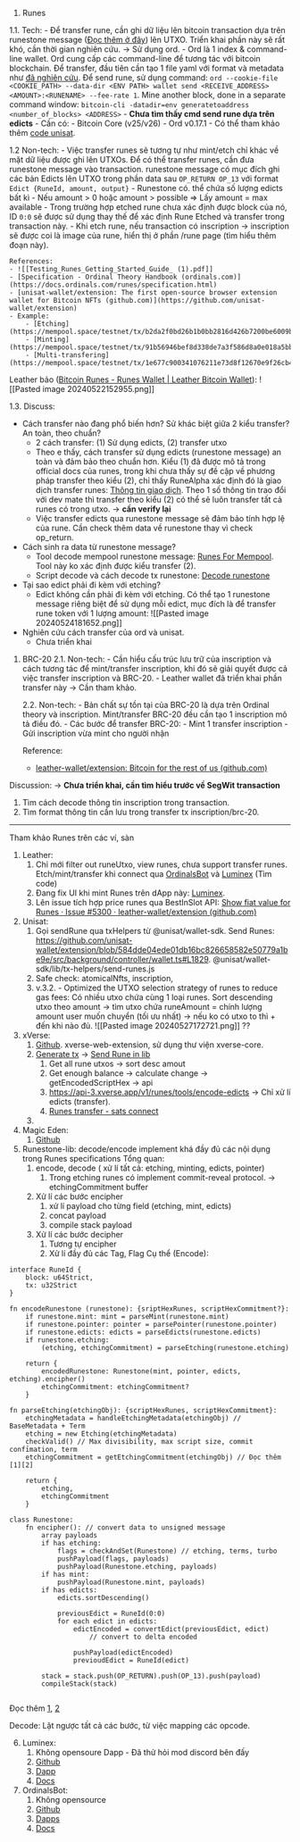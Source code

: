 1. Runes

1.1. Tech:
		- Để transfer rune, cần ghi dữ liệu lên bitcoin transaction dựa trên runestone message ([Đọc thêm ở đây](https://www.notion.so/subwallet/C-c-kh-i-ni-m-c-b-n-2e07316f42014439aaae153d4c82bed8?pvs=4#c3ca5655827541578ee4ae1d1d9a205f)) lên UTXO. Triển khai phần này sẽ rất khó, cần thời gian nghiên cứu. -> Sử dụng ord.
		- Ord là 1 index & command-line wallet. Ord cung cấp các command-line để tương tác với bitcoin blockchain. Để transfer, đầu tiên cần tạo 1 file yaml với format và metadata như [đã nghiên cứu](https://www.notion.so/subwallet/C-c-kh-i-ni-m-c-b-n-2e07316f42014439aaae153d4c82bed8?pvs=4#e50cc07ff8ca4b5b82d33461a3c309e1). Để send rune, sử dụng command:
			`ord --cookie-file <COOKIE_PATH> --data-dir <ENV PATH> wallet send <RECEIVE_ADDRESS><AMOUNT>:<RUNENAME> --fee-rate 1`.
			Mine another block, done in a separate command window:
			`bitcoin-cli -datadir=env generatetoaddress <number_of_blocks> <ADDRESS>`
		- **Chưa tìm thấy cmd send rune dựa trên edicts** 
		- Cần có:
			- Bitcoin Core (v25/v26)
			- Ord v0.17.1
		- Có thể tham khảo thêm [code unisat](https://github.com/unisat-wallet/extension).
	
1.2 Non-tech:
		- Việc transfer runes sẽ tương tự như mint/etch chỉ khác về mặt dữ liệu được ghi lên UTXOs. Để có thể transfer runes, cần đưa runestone message vào transaction. runestone message có mục đích ghi các bản Edicts lên UTXO trong phần data sau `OP_RETURN OP_13` với format `Edict {RuneId, amount, output}`
		- Runestone có. thể chứa số lượng edicts bất kì
		- Nếu amount > 0 hoặc amount > possible => Lấy amount = max available
		- Trong trường hợp etched rune chưa xác định được block của nó, ID `0:0` sẽ được sử dụng thay thế để xác định Rune Etched và transfer trong transaction này.
		- Khi etch rune, nếu transaction có inscription -> inscription sẽ được coi là image của rune, hiển thị ở phần /rune page (tìm hiểu thêm đoạn này).

	References: 
	- ![[Testing_Runes_Getting_Started_Guide_ (1).pdf]]
	- [Specification - Ordinal Theory Handbook (ordinals.com)](https://docs.ordinals.com/runes/specification.html)
	- [unisat-wallet/extension: The first open-source browser extension wallet for Bitcoin NFTs (github.com)](https://github.com/unisat-wallet/extension)
	- Example:
		- [Etching](https://mempool.space/testnet/tx/b2da2f0bd26b1b0bb2816d426b7200be6009b0b1e3da1eeb615ddfcda97a82bb)
		- [Minting](https://mempool.space/testnet/tx/91b56946bef8d338de7a3f586d8a0e018a5bb251e04e2e259b5b2b0884d82927)
		- [Multi-transfering](https://mempool.space/testnet/tx/1e677c900341076211e73d8f12670e9f26cb4c63ed89750fd1b5cf191bda3a0d)

Leather bảo ([Bitcoin Runes - Runes Wallet | Leather Bitcoin Wallet](https://leather.io/blog/bitcoin-runes-have-come-to-leather-unpacking-the-runes-protocol)):
![[Pasted image 20240522152955.png]]

1.3. Discuss:
- Cách transfer nào đang phổ biến hơn? Sử khác biệt giữa 2 kiểu transfer? An toàn, theo chuẩn?
	- 2 cách transfer: (1) Sử dụng edicts, (2) transfer utxo
	- Theo e thấy, cách transfer sử dụng edicts (runestone message) an toàn và đảm bảo theo chuẩn hơn. Kiểu (1) đã được mô tả trong official docs của runes, trong khi chưa thấy sự đề cập về phương pháp transfer theo kiểu (2), chỉ thấy RuneAlpha xác định đó là giao dịch transfer runes: [Thông tin giao dịch](https://runealpha.xyz/txs/6333599e5abe3891bb62eb0d9af8c2f30d445da0c23942d633529c0e94a997ca). Theo 1 số thông tin trao đổi với dev mate thì transfer theo kiểu (2) có thể sẽ luôn transfer tất cả runes có trong utxo.
		-> **cần verify lại**
	- Việc transfer edicts qua runestone message sẽ đảm bảo tính hợp lệ của rune. Cần check thêm data về runestone thay vì check op_return. 
- Cách sinh ra data từ runestone message?
	- Tool decode mempool runestone message: [Runes For Mempool](https://chromewebstore.google.com/detail/runes-for-mempool/gladlkdaclmeneojkbbfnoelhbjpkkhm). Tool này ko xác định được kiểu transfer (2).
	- Script decode và cách decode tx runestone: [Decode runestone](https://github.com/magicoss/runestone-lib?tab=readme-ov-file#decode-runestone)
- Tại sao edict phải đi kèm với etching?
	- Edict không cần phải đi kèm với etching. Có thể tạo 1 runestone message riêng biệt để sử dụng mỗi edict, mục đích là để transfer rune token với 1 lượng amount:
		![[Pasted image 20240524181652.png]]
- Nghiên cứu cách transfer của ord và unisat.
	- Chưa triển khai

1. BRC-20
	2.1. Non-tech: 
		- Cần hiểu cấu trúc lưu trữ của inscription và cách tương tác để mint/transfer inscription, khi đó sẽ giải quyết được cả việc transfer inscription và BRC-20.
		- Leather wallet đã triển khai phần transfer này -> Cần tham khảo.
	
	2.2. Non-tech: 
		- Bản chất sự tồn tại của BRC-20 là dựa trên Ordinal theory và inscription. Mint/transfer BRC-20 đều cần tạo 1 inscription mô tả điều đó.
		- Các bước để transfer BRC-20:
			- Mint 1 transfer inscription
			- Gửi inscription vừa mint cho người nhận

	Reference: 
	- [leather-wallet/extension: Bitcoin for the rest of us (github.com)](https://github.com/leather-wallet/extension)	

Discussion:
-> **Chưa triển khai, cần tìm hiểu trước về SegWit transaction**
1. Tìm cách decode thông tin inscription trong transaction.
2. Tìm format thông tin cần lưu trong transfer tx inscription/brc-20.

---
Tham khảo Runes trên các ví, sàn
1. Leather: 
	1. Chỉ mới filter out runeUtxo, view runes, chưa support transfer runes. Etch/mint/transfer khi connect qua [OrdinalsBot](https://ordinalsbot.com/runes) và [Luminex](https://luminex.io/runes/mint) (Tìm code)
	2. Đang fix UI khi mint Runes trên dApp này: [Luminex](https://luminex.io/).
	3. Lên issue tích hợp price runes qua BestInSlot API: [Show fiat value for Runes · Issue #5300 · leather-wallet/extension (github.com)](https://github.com/leather-wallet/extension/issues/5300)
2. Unisat:
	1. Gọi sendRune qua txHelpers từ @unisat/wallet-sdk. Send Runes: https://github.com/unisat-wallet/extension/blob/584dde04ede01db16bc826658582e50779a1be9e/src/background/controller/wallet.ts#L1829. @unisat/wallet-sdk/lib/tx-helpers/send-runes.js
	2. Safe check: atomicalNfts, inscription,
	3. v.3.2. - Optimized the UTXO selection strategy of runes to reduce gas fees: Có nhiều utxo chứa cùng 1 loại runes. Sort descending utxo theo amount -> tìm utxo chứa runeAmount = chính lượng amount user muốn chuyển (tối ưu nhất) -> nếu ko có utxo to thì + đến khi nào đủ.
		![[Pasted image 20240527172721.png]]
		??
3. xVerse:
	1. [Github](https://github.com/secretkeylabs). xverse-web-extension, sử dụng thư viện xverse-core.
	2. [Generate tx](https://github.com/secretkeylabs/xverse-web-extension/blob/b9661ed110e43884c92eeb325358da803145edb2/src/app/screens/sendRune/helpers.ts#L12) -> [Send Rune in lib](https://github.com/secretkeylabs/xverse-core/blob/b679bc726eea6bf457ba42f6f9cc43e94f99878f/transactions/runes.ts#L29)
		1. Get all rune utxos -> sort desc amout
		2. Get enough balance -> calculate change -> getEncodedScriptHex -> api
		3. https://api-3.xverse.app/v1/runes/tools/encode-edicts -> Chỉ xử lí edicts (transfer).
		4. [Runes transfer - sats connect](https://docs.xverse.app/sats-connect/bitcoin-methods/runes_transfer)
	3. 
4. Magic Eden:
	1. [Github](https://github.com/magiceden)
5. Runestone-lib: decode/encode implement khá đầy đủ các nội dụng trong Runes specifications
		Tổng quan:
	1. encode, decode ( xử lí tất cả: etching, minting, edicts, pointer)
		1. Trong etching runes có implement commit-reveal protocol. -> etchingCommitment buffer
	2. Xử lí các bước encipher
		1. xử lí payload cho từng field (etching, mint, edicts)
		2. concat payload
		3. compile stack payload
	3. Xử lí các bước decipher
		1. Tương tự encipher
		2. Xử lí đầy đủ các Tag, Flag
		Cụ thể (Encode):

```
interface RuneId {
	block: u64Strict,
	tx: u32Strict
}

fn encodeRunestone (runestone): {sriptHexRunes, scriptHexCommitment?}:
	if runestone.mint: mint = parseMint(runestone.mint)
	if runestone.pointer: pointer = parsePointer(runestone.pointer)
	if runestone.edicts: edicts = parseEdicts(runestone.edicts)
	if runestone.etching: 
		(etching, etchingCommitment) = parseEtching(runestone.etching)

	return {
		encodedRunestone: Runestone(mint, pointer, edicts, etching).encipher()
		etchingCommitment: etchingCommitment?
	}

fn parseEtching(etchingObj): {scriptHexRunes, scriptHexCommitment}:
	etchingMetadata = handleEtchingMetadata(etchingObj) // BaseMetadata + Term
	etching = new Etching(etchingMetadata)
	checkValid() // Max divisibility, max script size, commit confỉmation, term
	etchingCommitment = getEtchingCommitment(etchingObj) // Đọc thêm [1][2]
	
	return {
		etching, 
		etchingCommitment
	}

class Runestone:
	fn encipher(): // convert data to unsigned message
		array payloads
		if has etching:
			flags = checkAndSet(Runestone) // etching, terms, turbo
			pushPayload(flags, payloads)
			pushPayload(Runestone.etching, payloads)
		if has mint:
			pushPayload(Runestone.mint, payloads)
		if has edicts:
			edicts.sortDescending()

			previousEdict = RuneId(0:0)
			for each edict in edicts:
				edictEncoded = convertEdict(previousEdict, edict) 
					// convert to delta encoded
				
				pushPayload(edictEncoded)
				previoudEdict = RuneId(edict)

		stack = stack.push(OP_RETURN).push(OP_13).push(payload)
		compileStack(stack)
		
```

Đọc thêm [1](https://github.com/magicoss/runestone-lib/blob/196617942be49e3497e58704ed70c53bacff07f6/src/rune.ts#L5), [2](https://docs.ordinals.com/runes/specification.html#:~:text=To%20prevent%20front,etching%20is%20ignored)

Decode: Lật ngược tất cả các bước, từ việc mapping các opcode.

6. Luminex: 
	1. Không opensoure Dapp - Đã thử hỏi mod discord bên đấy
	2. [Github](https://github.com/luminexord/runes)
	3. [Dapp](https://luminex.io/runes/mint)
	4. [Docs](https://luminex.gitbook.io/luminex/runes/faqs-general-concepts)
7. OrdinalsBot:
	1. Không opensource
	2. [Github](https://github.com/ordinalsbot)
	3. [Dapps](https://ordinalsbot.com/runes)
	4. [Docs](https://docs.ordinalsbot.com/)